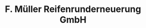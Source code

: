 ---
title: "F. Müller Reifenrunderneuerung GmbH"
url: /zwickau/f-mueller-reifenrunderneuerung-gmbh/
shop: Reifen
---